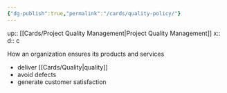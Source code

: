 ```yaml
---
{"dg-publish":true,"permalink":"/cards/quality-policy/"}
---
```


up:: [[Cards/Project Quality Management\|Project Quality Management]] 
x:: 
d:: c

How an organization ensures its products and services 
- deliver [[Cards/Quality\|quality]]
- avoid defects 
- generate customer satisfaction 